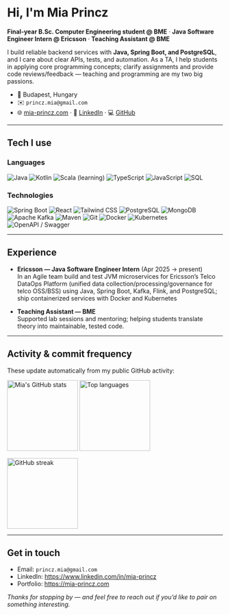 # Hi, I'm Mia Princz

**Final-year B.Sc. Computer Engineering student @ BME** · **Java Software Engineer Intern @ Ericsson** · **Teaching Assistant @ BME**

I build reliable backend services with **Java, Spring Boot, and PostgreSQL**, and I care about clear APIs, tests, and automation. As a TA, I help students in applying core programming concepts; clarify assignments and provide code reviews/feedback — teaching and programming are my two big passions.

- 📍 Budapest, Hungary
- ✉️ `princz.mia@gmail.com`
- 🌐 [mia-princz.com](https://mia-princz.com) · 🔗 [LinkedIn](https://www.linkedin.com/in/mia-princz) · 💻 [GitHub](https://github.com/Princz-Mia)

---

## Tech I use

### Languages
![Java](https://img.shields.io/badge/Java-ED8B00?logo=java&logoColor=white)
![Kotlin](https://img.shields.io/badge/Kotlin-7F52FF?logo=kotlin&logoColor=white)
![Scala (learning)](https://img.shields.io/badge/Scala-Learning-red?logo=scala&logoColor=white)
![TypeScript](https://img.shields.io/badge/TypeScript-3178C6?logo=typescript&logoColor=white)
![JavaScript](https://img.shields.io/badge/JavaScript-F7DF1E?logo=javascript&logoColor=black)
![SQL](https://img.shields.io/badge/SQL-336791?logo=postgresql&logoColor=white)

### Technologies
![Spring Boot](https://img.shields.io/badge/Spring%20Boot-6DB33F?logo=springboot&logoColor=white)
![React](https://img.shields.io/badge/React-61DAFB?logo=react&logoColor=black)
![Tailwind CSS](https://img.shields.io/badge/Tailwind_CSS-06B6D4?logo=tailwindcss&logoColor=white)
![PostgreSQL](https://img.shields.io/badge/PostgreSQL-336791?logo=postgresql&logoColor=white)
![MongoDB](https://img.shields.io/badge/MongoDB-47A248?logo=mongodb&logoColor=white)
![Apache Kafka](https://img.shields.io/badge/Apache%20Kafka-231F20?logo=apachekafka&logoColor=white)
![Maven](https://img.shields.io/badge/Maven-C71A36?logo=apachemaven&logoColor=white)
![Git](https://img.shields.io/badge/Git-F05032?logo=git&logoColor=white)
![Docker](https://img.shields.io/badge/Docker-2496ED?logo=docker&logoColor=white)
![Kubernetes](https://img.shields.io/badge/Kubernetes-326CE5?logo=kubernetes&logoColor=white)
![OpenAPI / Swagger](https://img.shields.io/badge/OpenAPI%2FSwagger-85EA2D?logo=swagger&logoColor=black)

---

## Experience
- **Ericsson — Java Software Engineer Intern** (Apr 2025 → present)  
  In an Agile team build and test JVM microservices for Ericsson’s Telco DataOps Platform (unified data
collection/processing/governance for telco OSS/BSS) using Java, Spring Boot, Kafka, Flink, and PostgreSQL; ship
containerized services with Docker and Kubernetes

- **Teaching Assistant — BME**  
  Supported lab sessions and mentoring; helping students translate theory into maintainable, tested code.

---

## Activity & commit frequency

These update automatically from my public GitHub activity:

<p align="left">
  <img height="165" src="https://github-readme-stats.vercel.app/api?username=Princz-Mia&show_icons=true&include_all_commits=true&hide=issues&rank_icon=github" alt="Mia's GitHub stats" />
  <img height="165" src="https://github-readme-stats.vercel.app/api/top-langs/?username=Princz-Mia&layout=compact&langs_count=8&hide=html,css" alt="Top languages" />
</p>

<p align="left">
  <img height="165" src="https://streak-stats.demolab.com?user=Princz-Mia&date_format=j%20M%5B%20Y%5D" alt="GitHub streak" />
</p>

---

## Get in touch

- Email: `princz.mia@gmail.com`  
- LinkedIn: https://www.linkedin.com/in/mia-princz  
- Portfolio: https://mia-princz.com

*Thanks for stopping by — and feel free to reach out if you’d like to pair on something interesting.*
